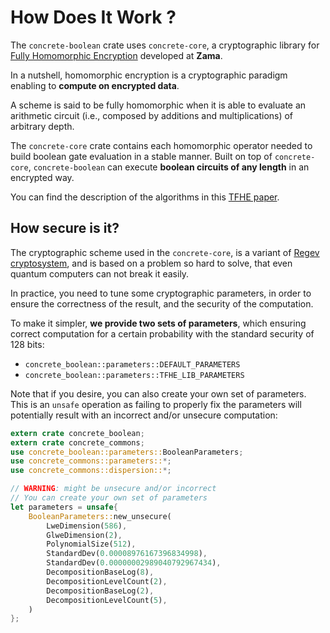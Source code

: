 # How Does It Work ?

The `concrete-boolean` crate uses `concrete-core`, a cryptographic library for [Fully
Homomorphic Encryption](https://en.wikipedia.org/wiki/Homomorphic_encryption) developed at
**Zama**.

In a nutshell, homomorphic encryption is a cryptographic paradigm enabling to **compute on
encrypted data**.

A scheme is said to be fully homomorphic when it is able to evaluate an arithmetic circuit (i.e.,
composed by additions and multiplications) of arbitrary depth.

The `concrete-core` crate contains each homomorphic operator needed to build boolean gate 
evaluation in a
stable manner. 
Built on top of `concrete-core`,  `concrete-boolean` can execute **boolean circuits of any 
length** in an encrypted
way.

You can find the description of the algorithms in this [TFHE paper](https://eprint.iacr.org/2018/421.pdf).

## How secure is it?

The cryptographic scheme used in the `concrete-core`, is a variant of [Regev 
cryptosystem](https://cims.nyu.edu/~regev/papers/lwesurvey.pdf), 
and is based on a problem so hard to solve, that even quantum computers can not break it easily.

In practice, you need to tune some cryptographic parameters, in order to ensure the correctness
of the result, and the security of the computation.

To make it simpler, **we provide two sets of parameters**, which ensuring correct computation for a
certain probability with the standard security of 128 bits:

+ `concrete_boolean::parameters::DEFAULT_PARAMETERS`
+ `concrete_boolean::parameters::TFHE_LIB_PARAMETERS`

Note that if you desire, you can also create your own set of parameters.
This is an `unsafe` operation as failing to properly fix the parameters will potentially result
with an incorrect and/or unsecure computation:

```rust
extern crate concrete_boolean;
extern crate concrete_commons;
use concrete_boolean::parameters::BooleanParameters;
use concrete_commons::parameters::*;
use concrete_commons::dispersion::*;

// WARNING: might be unsecure and/or incorrect
// You can create your own set of parameters
let parameters = unsafe{
    BooleanParameters::new_unsecure(
        LweDimension(586),
        GlweDimension(2),
        PolynomialSize(512),
        StandardDev(0.00008976167396834998),
        StandardDev(0.00000002989040792967434),
        DecompositionBaseLog(8),
        DecompositionLevelCount(2),
        DecompositionBaseLog(2),
        DecompositionLevelCount(5),
    )
};
```
